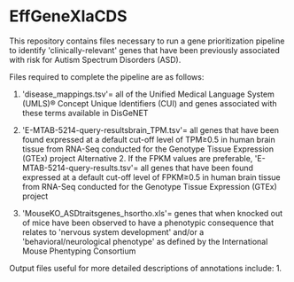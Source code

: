 # EffGeneXlaCDS

This repository contains files necessary to run a gene prioritization pipeline to identify 'clinically-relevant' genes that have been previously associated with risk for Autism Spectrum Disorders (ASD).

Files required to complete the pipeline are as follows:
1. 'disease_mappings.tsv'= all of the Unified Medical Language System (UMLS)® Concept Unique Identifiers (CUI) and genes associated with these terms available in DisGeNET

2. 'E-MTAB-5214-query-resultsbrain_TPM.tsv'= all genes that have been found expressed at a default cut-off level of TPM≥0.5 in human brain tissue from RNA-Seq conducted for the Genotype Tissue Expression (GTEx) project
Alternative 2. If the FPKM values are preferable, 'E-MTAB-5214-query-results.tsv'= all genes that have been found expressed at a default cut-off level of FPKM≥0.5 in human brain tissue from RNA-Seq conducted for the Genotype Tissue Expression (GTEx) project 

3. 'MouseKO_ASDtraitsgenes_hsortho.xls'= genes that when knocked out of mice have been observed to have a phenotypic consequence that relates to  'nervous system development' and/or a 'behavioral/neurological phenotype' as defined by the International Mouse Phentyping Consortium

Output files useful for more detailed descriptions of annotations include:
1. 
